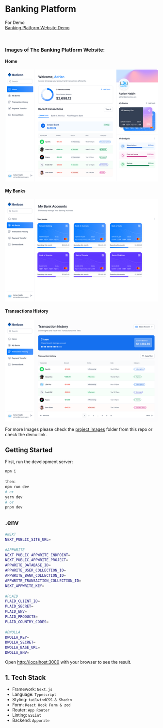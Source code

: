 # Banking Platform



For Demo <br />
[Banking Platform Website Demo](https://horizon-banking-kohl.vercel.app/) <br />




<br/>


### Images of The Banking Platform Website:

#### Home
![Nextjs Personal Blog Website](public/images/home.png)

#### My Banks
![Nextjs Personal Blog Website About Page](public/images/bank-accounts.png)

#### Transactions History
![Next.js Personal Blog Website Contact Page](public/images/transactions.png)

For more Images please check the [project images](https://github.com/mohamedelmougy/horizon-banking/tree/main/public/images) folder from this repo or check the demo link. 




## Getting Started

First, run the development server:

```bash
npm i

then:
npm run dev
# or
yarn dev
# or
pnpm dev
```
## .env
```bash
#NEXT
NEXT_PUBLIC_SITE_URL=

#APPWRITE
NEXT_PUBLIC_APPWRITE_ENDPOINT=
NEXT_PUBLIC_APPWRITE_PROJECT=
APPWRITE_DATABASE_ID=
APPWRITE_USER_COLLECTION_ID=
APPWRITE_BANK_COLLECTION_ID=
APPWRITE_TRANSACTION_COLLECTION_ID=
NEXT_APPWRITE_KEY=

#PLAID
PLAID_CLIENT_ID=
PLAID_SECRET=
PLAID_ENV=
PLAID_PRODUCTS=
PLAID_COUNTRY_CODES=

#DWOLLA
DWOLLA_KEY=
DWOLLA_SECRET=
DWOLLA_BASE_URL=
DWOLLA_ENV=

```
Open [http://localhost:3000](http://localhost:3000) with your browser to see the result.

## 1. Tech Stack

- Framework: `Next.js`
- Language: `Typescript`
- Styling: `tailwindCSS & Shadcn`
- Form: `React Hook Form & zod`
- Router: `App Router`
- Linting: `ESLint`
- Backend: `Appwrite`
